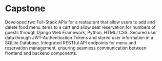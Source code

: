 # Capstone
Developed two Full-Stack APIs for a restaurant that allow users to add and delete food menu items to a cart and allow seat reservation for numbers of guests through Django Web Framework, Python, HTML/ CSS.
Secured user data through JWT-Authentication Tokens and stored user information in a SQLite Database.
Integrated RESTful API endpoints for menu and reservation management, ensuring seamless communication between frontend and backend components.
